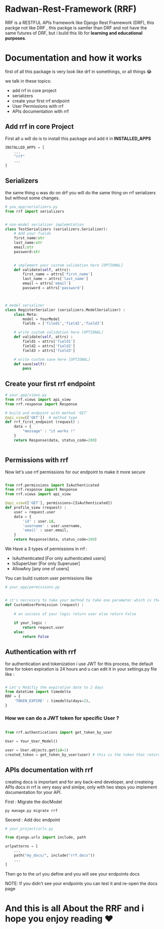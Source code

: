 # Radwan-Rest-Framework (RRF)

<p>RRF is a RESTFUL APIs framework like Django Rest Framework (DRF), this packge not like DRF , this packge is samller than DRF and not have the same futures of DRF, but i build this lib for <b>learning and educational purposes</b>. </p>


# Documentation and how it works
<p> 
first of all this package is very look like drf in somethings, or all things 😂
<p> 

<p> we talk in these topics: <p>

- add rrf in core project
- serializers
- create your first rrf endpoint
- User Permissions with rrf
- APIs documentation with rrf


## Add rrf in core Project
First all u will do is to install this package and add it in **INSTALLED_APPS**

```python
INSTALLED_APPS = [
    ...
    "rrf"
    ...
]
````


## Serializers
the same thing u was do on drf you will do the same thing on rrf serializers
but without some changes.

```python
# you_app/serializers.py
from rrf import serializers


# non-model serializer implemntation
class TestSerializers (serializers.Serializer):
    # Add your fields
    first_name:str
    last_name:str
    email:str
    password:str
    

    # implement your custom validation here [OPTIONAL]
    def validate(self, attrs):
        first_name = attrs['first_name']
        last_name = attrs['last_name']
        email = attrs['email']
        password = attrs['password']



# model serializer 
class RegisterSerialier (serializers.ModelSerializer) : 
    class Meta:
        model = YourModel
        fields = ['filed1','field2','field3']

    # write custom validation here [OPTIONAL]
    def validate(self, attrs) :
        field1 = attrs['field1']
        field2 = attrs['field2']
        field3 = attrs['field3']

    # write custom save here [OPTIONAL]
    def save(self):
        pass

```


## Create your first rrf endpoint
```python
# your_app/views.py
from rrf.views import api_view
from rrf.response import Response

# build and endpoint with method 'GET'
@api_view(['GET'])  # method type
def rrf_first_endpoint (request) : 
    data = {
        "message" : "it works !"
    }
    return Response(data, status_code=200)
    
```



## Permissions with rrf
<p>Now let's use rrf permissions for our endpoint to make it more secure <p>

```python

from rrf.permissions import IsAuthenticated
from rrf.response import Response
from rrf.views import api_view

@api_view(['GET'], permissions=[IsAuthenticated])
def profile_view (request) : 
    user = request.user
    data = {
        'id' : user.id,
        'username' : user.username,
        'email' : user.email,
    }
    return Response(data, status_code=200)

```

We Have a 3 types of permissions in rrf :

- IsAuthenticated [For only authenticated users]
- IsSuperUser [For only Superuser]
- AllowAny [any one of users]

You can build custom user permissions like

```python
# your_app/permissions.py


# it's neccessry to take your method to take one parameter which is the request
def CustomUserPermission (request) : 
    
    # on success of your logic return user else return False
    
    if your_logic :
        return request.user
    else:
        return False 

```


## Authentication with rrf
for authentication and tokenization i use JWT for this process, the default time for token expiration is 24 hours and u can edit it in your settings.py file like : 
```python

# Let's Modifiy the expiration date to 2 days
from datetime import timedelta
RRF = {
    'TOKEN_EXPIRE' : timedelta(days=2),
}

```

### How we can do a JWT token for specific User ?

```python

from rrf.authentications import get_token_by_user

User = Your_User_Model()

user = User.objects.get(id=1)
created_token = get_token_by_user(user) # this is the token that return for client

```

## APIs documentation with rrf
creating docs is important and for any back-end developer, and createing APIs docs in rrf is very easy and simlpe, only with two steps you implement documentation for your API.

First : Migrate the docModel
```terminal
py manage.py migrate rrf
```

Secend : Add doc endpoint 
```python
# your_project/urls.py

from django.urls import include, path

urlpatterns = [
    ...
    path("my_docs/", include("rrf.docs"))
    ...
]
```

Then go to the url you define and you will see your endpoints docs

NOTE: If you didn't see your endpoints you can test it and re-open the docs page


# And this is all About the RRF and i hope you enjoy reading ❤